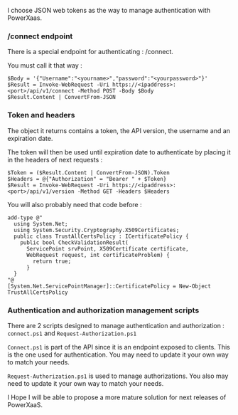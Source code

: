 
I choose JSON web tokens as the way to manage authentication with PowerXaas.

### /connect endpoint

There is a special endpoint for authenticating : /connect.

You must call it that way :

    $Body = '{"Username":"<yourname>","password":"<yourpassword>"}'
    $Result = Invoke-WebRequest -Uri https://<ipaddress>:<port>/api/v1/connect -Method POST -Body $Body
    $Result.Content | ConvertFrom-JSON


### Token and headers

The object it returns contains a token, the API version, the username and an expiration date.

The token will then be used until expiration date to authenticate by placing it in the headers of next requests :

    $Token = ($Result.Content | ConvertFrom-JSON).Token
    $Headers = @{"Authorization" = "Bearer " + $Token}
    $Result = Invoke-WebRequest -Uri https://<ipaddress>:<port>/api/v1/version -Method GET -Headers $Headers

You will also probably need that code before :

    add-type @"
      using System.Net;
      using System.Security.Cryptography.X509Certificates;
      public class TrustAllCertsPolicy : ICertificatePolicy {
        public bool CheckValidationResult(
          ServicePoint srvPoint, X509Certificate certificate,
          WebRequest request, int certificateProblem) {
            return true;
          }
      }
    "@
    [System.Net.ServicePointManager]::CertificatePolicy = New-Object TrustAllCertsPolicy


### Authentication and authorization management scripts

There are 2 scripts designed to manage authentication and authorization : `connect.ps1` and `Request-Authorization.ps1`

`Connect.ps1` is part of the API since it is an endpoint exposed to clients. This is the one used for authentication. You may need to update it your own way to match your needs.

`Request-Authorization.ps1` is used to manage authorizations. You also may need to update it your own way to match your needs.

I Hope I will be able to propose a more mature solution for next releases of PowerXaaS.
